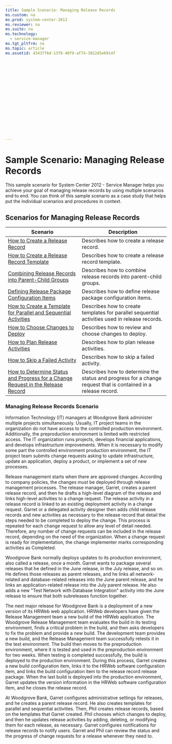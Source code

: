 ```yaml
---
title: Sample Scenario: Managing Release Records
ms.custom: na
ms.prod: system-center-2012
ms.reviewer: na
ms.suite: na
ms.technology: 
  - service-manager
ms.tgt_pltfrm: na
ms.topic: article
ms.assetid: 43437f6d-13f8-40f9-af74-3022d5e6914f
 

















---
```

# Sample Scenario: Managing Release Records
This sample scenario for System Center 2012 - Service Manager helps you achieve your goal of managing release records by using multiple scenarios end to end. You can think of this sample scenario as a case study that helps put the individual scenarios and procedures in context.  
  
## Scenarios for Managing Release Records  
  
|Scenario|Description|  
|--------------|-----------------|  
|[How to Create a Release Record](../../../sm/manage/operate/How-to-Create-a-Release-Record.md)|Describes how to create a release record.|  
|[How to Create a Release Record Template](../../../sm/manage/operate/How-to-Create-a-Release-Record-Template.md)|Describes how to create a release record template.|  
|[Combining Release Records into Parent\-Child Groups](../../../sm/manage/operate/Combining-Release-Records-into-Parent-Child-Groups.md)|Describes how to combine release records into parent\-child groups.|  
|[Defining Release Package Configuration Items](../../../sm/manage/operate/Defining-Release-Package-Configuration-Items.md)|Describes how to define release package configuration items.|  
|[How to Create a Template for Parallel and Sequential Activities](../../../sm/manage/operate/How-to-Create-a-Template-for-Parallel-and-Sequential-Activities.md)|Describes how to create templates for parallel sequential activities used in release records.|  
|[How to Choose Changes to Deploy](../../../sm/manage/operate/How-to-Choose-Changes-to-Deploy.md)|Describes how to review and choose changes to deploy.|  
|[How to Plan Release Activities](../../../sm/manage/operate/How-to-Plan-Release-Activities.md)|Describes how to plan release activities.|  
|[How to Skip a Failed Activity](../../../sm/manage/operate/How-to-Skip-a-Failed-Activity.md)|Describes how to skip a failed activity.|  
|[How to Determine Status and Progress for a Change Request in the Release Record](../../../sm/manage/operate/How-to-Determine-Status-and-Progress-for-a-Change-Request-in-the-Release-Record.md)|Describes how to determine the status and progress for a change request that is contained in a release record.|  
  
### Managing Release Records Scenario  
 Information Technology \(IT\) managers at Woodgrove Bank administer multiple projects simultaneously. Usually, IT project teams in the organization do not have access to the controlled production environment. Additionally, the preproduction environment is limited with restricted access. The IT organization runs projects, develops financial applications, and develops infrastructure improvements. When it is necessary to modify some part the controlled environment production environment, the IT project team submits change requests asking to update infrastructure, update an application, deploy a product, or implement a set of new processes.  
  
 Release management starts when there are approved changes. According to company policies, the changes must be deployed through release management processes. The release manager, Garret, creates a parent release record, and then he drafts a high\-level diagram of the release and links high\-level activities to a change request. The release activity in a release record is linked to an existing deployment activity in a change request. Garret or a delegated activity designer then adds child release records and new activities as necessary to the release record that detail the steps needed to be completed to deploy the change. This process is repeated for each change request to allow any level of detail needed. Therefore, any number of change requests can be included in the release record, depending on the need of the organization. When a change request is ready for implementation, the change implementer marks corresponding activities as Completed.  
  
 Woodgrove Bank normally deploys updates to its production environment, also called a release, once a month. Garret wants to package several releases that he defined in the June release, in the July release, and so on. He defines those releases as parent releases, and he links all network\-related and database\-related releases into the June parent release, and he links an application\-related release into the July parent release. He also adds a new "Test Network with Database Integration" activity into the June release to ensure that both subreleases function together.  
  
 The next major release for Woodgrove Bank is a deployment of a new version of its HRWeb web application. HRWeb developers have given the Release Management team a new build of the HRWeb application. The Woodgrove Release Management team evaluates the build in its testing environment, finds a critical problem in the build, and then asks developers to fix the problem and provide a new build. The development team provides a new build, and the Release Management team successfully retests it in the test environment. The build then moves to the preproduction environment, where it is tested and used in the preproduction environment for two weeks. When testing is completed successfully, the build is deployed to the production environment. During this process, Garret creates a new build configuration item, links it to the HRWeb software configuration item, and links the build configuration item to the release record release package. When the last build is deployed into the production environment, Garret updates the version information in the HRWeb software configuration item, and he closes the release record.  
  
 At Woodgrove Bank, Garret configures administrative settings for releases, and he creates a parent release record. He also creates templates for parallel and sequential activities. Then, Phil creates release records, based on the templates that Garret created. Phil chooses which changes to deploy, and then he updates release activities by adding, deleting, or modifying them for each release, as necessary. Garret configures notifications for release records to notify users. Garret and Phil can review the status and the progress of change requests for a release whenever they need to.
